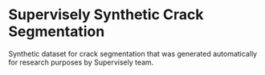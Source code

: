 # Supervisely Synthetic Crack Segmentation

Synthetic dataset for crack segmentation that was generated automatically for research purposes by Supervisely team.
